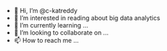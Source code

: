 - 👋 Hi, I’m @c-katreddy
- 👀 I’m interested in reading about big data analytics
- 🌱 I’m currently learning ...
- 💞️ I’m looking to collaborate on ...
- 📫 How to reach me ...

<!---
c-katreddy/c-katreddy is a ✨ special ✨ repository because its `README.md` (this file) appears on your GitHub profile.
You can click the Preview link to take a look at your changes.
--->
